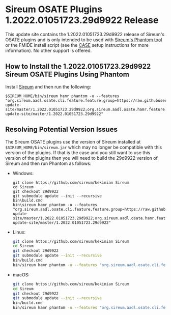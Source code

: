 # Sireum OSATE Plugins 1.2022.01051723.29d9922 Release

This update site contains the 1.2022.01051723.29d9922 release of Sireum's OSATE plugins and is only
intended to be used with [Sireum's Phantom tool](https://github.com/sireum/phantom)
or the FMIDE install script (see the
[CASE](https://github.com/sireum/case-env#setting-up-fmide-and-hamr-only)
setup instructions for more information). No other support is offered.

## How to Install the 1.2022.01051723.29d9922 Sireum OSATE Plugins Using Phantom

Install [Sireum](https://github.com/sireum/kekinian#installing) and then run the following:

```batch
$SIREUM_HOME/bin/sireum hamr phantom -u --features "org.sireum.aadl.osate.cli.feature.feature.group=https://raw.githubusercontent.com/sireum/osate-update-site/master/1.2022.01051723.29d9922;org.sireum.aadl.osate.hamr.feature.feature.group=https://raw.githubusercontent.com/sireum/osate-update-site/master/1.2022.01051723.29d9922"
```

## Resolving Potential Version Issues

The Sireum OSATE plugins use the version of Sireum installed at ``$SIREUM_HOME/bin/sireum.jar``
which may no longer be compatible with this version of the plugins. If that is the case and
you still want to use this version of the plugins then you will need to build the
29d9922 version of Sireum and then run Phantom as follows:

* Windows:

  ```batch
  git clone https://github.com/sireum/kekinian Sireum
  cd Sireum
  git checkout 29d9922
  git submodule update --init --recursive
  bin\build.cmd
  bin\sireum hamr phantom -u --features "org.sireum.aadl.osate.cli.feature.feature.group=https://raw.githubusercontent.com/sireum/osate-update-site/master/1.2022.01051723.29d9922;org.sireum.aadl.osate.hamr.feature.feature.group=https://raw.githubusercontent.com/sireum/osate-update-site/master/1.2022.01051723.29d9922"
  ```

* Linux:

  ```bash
  git clone https://github.com/sireum/kekinian Sireum
  cd Sireum
  git checkout 29d9922
  git submodule update --init --recursive
  bin/build.cmd
  bin/sireum hamr phantom -u --features "org.sireum.aadl.osate.cli.feature.feature.group=https://raw.githubusercontent.com/sireum/osate-update-site/master/1.2022.01051723.29d9922;org.sireum.aadl.osate.hamr.feature.feature.group=https://raw.githubusercontent.com/sireum/osate-update-site/master/1.2022.01051723.29d9922"
  ```

* macOS:

  ```bash
  git clone https://github.com/sireum/kekinian Sireum
  cd Sireum
  git checkout 29d9922
  git submodule update --init --recursive
  bin/build.cmd
  bin/sireum hamr phantom -u --features "org.sireum.aadl.osate.cli.feature.feature.group=https://raw.githubusercontent.com/sireum/osate-update-site/master/1.2022.01051723.29d9922;org.sireum.aadl.osate.hamr.feature.feature.group=https://raw.githubusercontent.com/sireum/osate-update-site/master/1.2022.01051723.29d9922"
  ```

